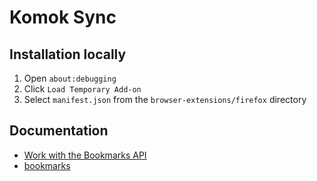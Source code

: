 # Komok Sync

## Installation locally

1. Open `about:debugging`
2. Click `Load Temporary Add-on`
3. Select `manifest.json` from the `browser-extensions/firefox` directory

## Documentation

- [Work with the Bookmarks API](https://developer.mozilla.org/en-US/docs/Mozilla/Add-ons/WebExtensions/Work_with_the_Bookmarks_API)
- [bookmarks](https://developer.mozilla.org/en-US/docs/Mozilla/Add-ons/WebExtensions/API/bookmarks)
